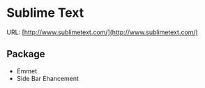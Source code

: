 # Sublime Text

URL: [http://www.sublimetext.com/](http://www.sublimetext.com/)

## Package
- Emmet
- Side Bar Ehancement
